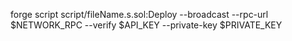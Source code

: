 
forge script script/fileName.s.sol:Deploy --broadcast --rpc-url $NETWORK_RPC --verify $API_KEY --private-key $PRIVATE_KEY

